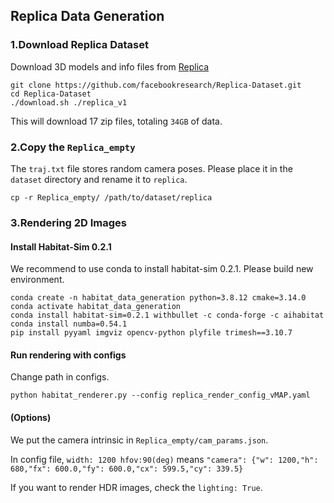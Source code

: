 ## Replica Data Generation

### 1.Download Replica Dataset
Download 3D models and info files from [Replica](https://github.com/facebookresearch/Replica-Dataset)

```
git clone https://github.com/facebookresearch/Replica-Dataset.git
cd Replica-Dataset
./download.sh ./replica_v1
```

This will download 17 zip files, totaling `34GB` of data.

### 2.Copy the `Replica_empty`
The `traj.txt` file stores random camera poses. Please place it in the `dataset` directory and rename it to `replica`.
```
cp -r Replica_empty/ /path/to/dataset/replica
```

### 3.Rendering 2D Images

####  Install Habitat-Sim 0.2.1
We recommend to use conda to install habitat-sim 0.2.1. Please build new environment.
```angular2html
conda create -n habitat_data_generation python=3.8.12 cmake=3.14.0 
conda activate habitat_data_generation
conda install habitat-sim=0.2.1 withbullet -c conda-forge -c aihabitat 
conda install numba=0.54.1
pip install pyyaml imgviz opencv-python plyfile trimesh==3.10.7
```

#### Run rendering with configs
Change path in configs.
```
python habitat_renderer.py --config replica_render_config_vMAP.yaml 
```

#### (Options)
We put the camera intrinsic in `Replica_empty/cam_params.json`.

In config file, `width: 1200 hfov:90(deg)` means `"camera": {"w": 1200,"h": 680,"fx": 600.0,"fy": 600.0,"cx": 599.5,"cy": 339.5}`

If you want to render HDR images, check the `lighting: True`.